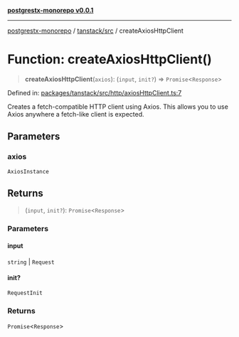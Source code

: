 [**postgrestx-monorepo v0.0.1**](../../../README.md)

---

[postgrestx-monorepo](../../../README.md) / [tanstack/src](../README.md) / createAxiosHttpClient

# Function: createAxiosHttpClient()

> **createAxiosHttpClient**(`axios`): (`input`, `init?`) => `Promise`\<`Response`\>

Defined in: [packages/tanstack/src/http/axiosHttpClient.ts:7](https://github.com/samuelagm/postgrestx/blob/7b606dc406c6da40c0579c7268eb7cd998b69db8/packages/tanstack/src/http/axiosHttpClient.ts#L7)

Creates a fetch-compatible HTTP client using Axios.
This allows you to use Axios anywhere a fetch-like client is expected.

## Parameters

### axios

`AxiosInstance`

## Returns

> (`input`, `init?`): `Promise`\<`Response`\>

### Parameters

#### input

`string` | `Request`

#### init?

`RequestInit`

### Returns

`Promise`\<`Response`\>
